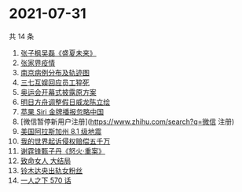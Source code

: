 # 2021-07-31

共 14 条

<!-- BEGIN -->
<!-- 最后更新时间 Sat Jul 31 2021 03:10:00 GMT+0800 (China Standard Time) -->

1. [张子枫吴磊《盛夏未来》](https://www.zhihu.com/search?q=盛夏未来)
1. [张家界疫情](https://www.zhihu.com/search?q=张家界)
1. [南京病例分布及轨迹图](https://www.zhihu.com/search?q=南京疫情)
1. [三七互娱回应员工猝死](https://www.zhihu.com/search?q=三七互娱)
1. [奥运会开幕式披露原方案](https://www.zhihu.com/search?q=任天堂)
1. [明日方舟调整假日威龙陈立绘](https://www.zhihu.com/search?q=明日方舟)
1. [苹果 Siri 金牌播报忽略中国](https://www.zhihu.com/search?q=Siri)
1. [微信暂停新用户注册](https://www.zhihu.com/search?q=微信 注册)
1. [美国阿拉斯加州 8.1 级地震](https://www.zhihu.com/search?q=美国地震)
1. [我的世界起诉侵权赔偿五千万](https://www.zhihu.com/search?q=我的世界)
1. [谢霆锋甄子丹《怒火·重案》](https://www.zhihu.com/search?q=怒火重案)
1. [致命女人 大结局](https://www.zhihu.com/search?q=致命女人)
1. [铃木达央出轨女粉丝](https://www.zhihu.com/search?q=铃木达央)
1. [一人之下 570 话](https://www.zhihu.com/search?q=一人之下)

<!-- END -->
